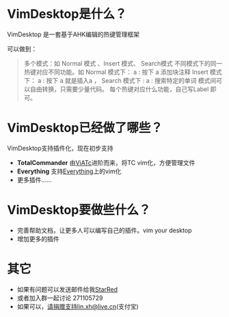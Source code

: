 # VimDesktop是什么？

VimDesktop 是一套基于AHK编辑的热键管理框架

可以做到：

> 多个模式：如 Normal 模式 、Insert 模式、 Search模式
> 不同模式下的同一热键对应不同功能。如
> Normal 模式下：
>     a : 按下 a 添加块注释
> Insert 模式下：
>     a : 按下 a 就是插入a ，
> Search 模式下 :
>     a : 搜索特定的单词
> 模式间可以自由转换，只需要少量代码。
> 每个热键对应什么功能，自己写Label 即可。

# VimDesktop已经做了哪些？

VimDesktop支持插件化，现在初步支持
+ __TotalCommander__ 由[ViATc](http://xbeta.info/viatc.htm)进阶而来，将TC vim化，方便管理文件
+ __Everything__ 支持[Everything](http://xbeta.info/everything-search-tool.htm)上的vim化
+ 更多插件……

# VimDesktop要做些什么？
+ 完善帮助文档，让更多人可以编写自己的插件。vim your desktop
+ 增加更多的插件

# 其它
+ 如果有问题可以发送邮件给我[StarRed](mailto:234653915@qq.com)
+ 或者加入群一起讨论 271105729
+ 如果可以，请捐赠支持lin.xh@live.cn(支付宝)

